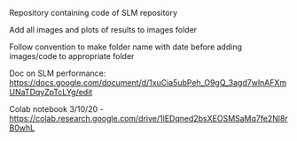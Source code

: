 Repository containing code of SLM repository

Add all images and plots of results to images folder

Follow convention to make folder name with date before adding images/code to appropriate folder

Doc on SLM performance: https://docs.google.com/document/d/1xuCia5ubPeh_O9gQ_3agd7wlnAFXmUNaTDqyZpTcLYg/edit

Colab notebook
3/10/20 - https://colab.research.google.com/drive/1lEDqned2bsXEOSMSaMq7fe2Nl8rB0whL
